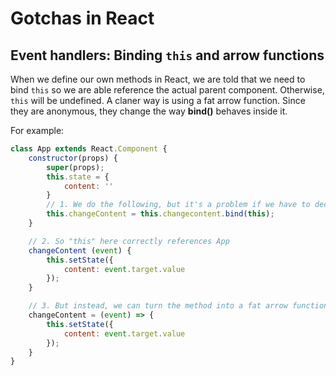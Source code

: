 # Gotchas in React

## **Event handlers:** Binding `this` and arrow functions

When we define our own methods in React, we are told that we need to bind `this` so we are able reference the actual parent component. Otherwise, `this` will be undefined.
A claner way is using a fat arrow function. Since they are anonymous, they change the way **bind()** behaves inside it.

For example:

```jsx
class App extends React.Component {
    constructor(props) {
        super(props);
        this.state = {
            content: ''
        }
        // 1. We do the following, but it's a problem if we have to declare more than one method
        this.changeContent = this.changecontent.bind(this);
    }

    // 2. So "this" here correctly references App
    changeContent (event) {
        this.setState({
            content: event.target.value
        });
    }

    // 3. But instead, we can turn the method into a fat arrow function, omitting 1)
    changeContent = (event) => {
        this.setState({
            content: event.target.value
        });
    }
}
```